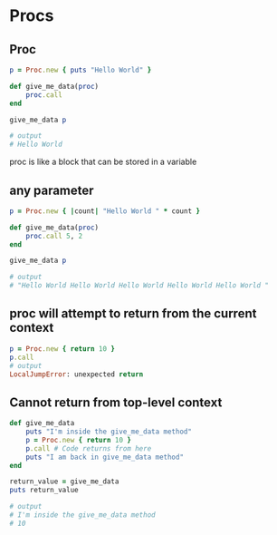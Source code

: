 # Procs

## Proc

```ruby
p = Proc.new { puts "Hello World" }

def give_me_data(proc)
    proc.call
end

give_me_data p

# output
# Hello World
```

proc is like a block that can be stored in a variable

## any parameter

```ruby
p = Proc.new { |count| "Hello World " * count }

def give_me_data(proc)
    proc.call 5, 2
end

give_me_data p

# output
# "Hello World Hello World Hello World Hello World Hello World "
```

## proc will attempt to return from the current context

```ruby
p = Proc.new { return 10 }
p.call
# output
LocalJumpError: unexpected return
```

## Cannot return from top-level context

```ruby
def give_me_data
    puts "I'm inside the give_me_data method"
    p = Proc.new { return 10 }
    p.call # Code returns from here
    puts "I am back in give_me_data method"
end

return_value = give_me_data
puts return_value

# output
# I'm inside the give_me_data method
# 10
```
